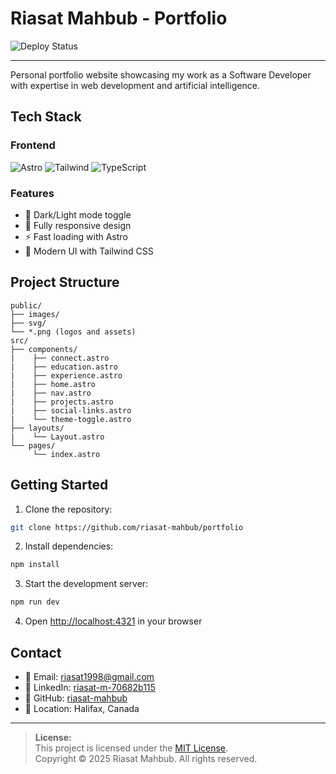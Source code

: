 # Riasat Mahbub - Portfolio
![Deploy Status](https://img.shields.io/badge/Deploy-Vercel-black?style=flat&logo=vercel)

---

Personal portfolio website showcasing my work as a Software Developer with expertise in web development and artificial intelligence.

## **Tech Stack**  
### **Frontend**  
![Astro](https://img.shields.io/badge/Astro-FF5D01?logo=astro&logoColor=white)
![Tailwind](https://img.shields.io/badge/Tailwind_CSS-38B2AC?logo=tailwind-css&logoColor=white)
![TypeScript](https://img.shields.io/badge/TypeScript-3178C6?logo=typescript&logoColor=white)

### **Features**
- 🌙 Dark/Light mode toggle
- 📱 Fully responsive design
- ⚡ Fast loading with Astro
- 🎨 Modern UI with Tailwind CSS



## **Project Structure**
```
public/
├── images/
├── svg/
└── *.png (logos and assets)
src/
├── components/
|    ├── connect.astro
|    ├── education.astro
|    ├── experience.astro
|    ├── home.astro
|    ├── nav.astro
|    ├── projects.astro
|    ├── social-links.astro
|    └── theme-toggle.astro
├── layouts/
|    └── Layout.astro
└── pages/
     └── index.astro
```

## **Getting Started** 
1. Clone the repository:  
```bash
git clone https://github.com/riasat-mahbub/portfolio
```
2. Install dependencies:
```bash  
npm install
```
3. Start the development server:
```bash  
npm run dev
```
4. Open [http://localhost:4321](http://localhost:4321) in your browser

## **Contact**
- 📧 Email: [riasat1998@gmail.com](mailto:riasat1998@gmail.com)
- 💼 LinkedIn: [riasat-m-70682b115](https://www.linkedin.com/in/riasat-m-70682b115/)
- 🐙 GitHub: [riasat-mahbub](https://github.com/riasat-mahbub)
- 📍 Location: Halifax, Canada

---

> **License:**  
> This project is licensed under the [MIT License](https://opensource.org/licenses/mit).  
> Copyright © 2025 Riasat Mahbub. All rights reserved.
